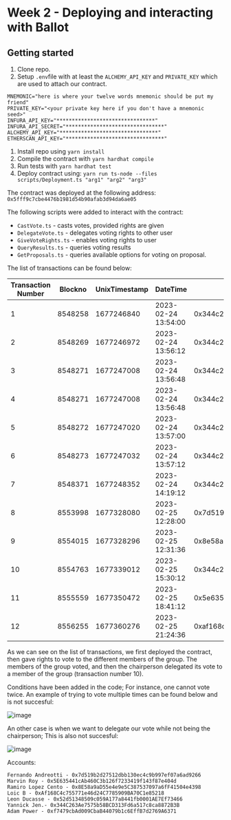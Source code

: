 Week 2 - Deploying and interacting with Ballot
===========================

Getting started
-------------------

1. Clone repo.
2. Setup `.env`file with at least the `ALCHEMY_API_KEY` and `PRIVATE_KEY` which are used to attach our contract. 
````
MNEMONIC="here is where your twelve words mnemonic should be put my friend"
PRIVATE_KEY="<your private key here if you don't have a mnemonic seed>"
INFURA_API_KEY="********************************"
INFURA_API_SECRET="********************************"
ALCHEMY_API_KEY="********************************"
ETHERSCAN_API_KEY="********************************"
````

1. Install repo using `yarn install`
2. Compile the contract with `yarn hardhat compile`
3. Run tests with `yarn hardhat test`
4. Deploy contract using: `yarn run ts-node --files scripts/Deployment.ts "arg1" "arg2" "arg3"`

The contract was deployed at the following address: `0x5fff9c7cbe4476b1981d54b90afab3d94da6ae05`

The following scripts were added to interact with the contract:
- `CastVote.ts` - casts votes, provided rights are given
- `DelegateVote.ts` - delegates voting rights to other user
- `GiveVoteRights.ts` - enables voting rights to user
- `QueryResults.ts` - queries voting results
- `GetProposals.ts` - queries available options for voting on proposal.

The list of transactions can be found below:

| Transaction Number | Blockno | UnixTimestamp | DateTime            | From                                       | To ContractAddress                         | TxnFee(ETH)       | Method             |
|--------------------|---------|---------------|---------------------|--------------------------------------------|--------------------------------------------|-------------------|--------------------|
| 1                  | 8548258 | 1677246840    | 2023-02-24 13:54:00 | 0x344c263ae7575b58bcd313fd6a517c8ca8872b3b | 0x5fff9c7cbe4476b1981d54b90afab3d94da6ae05 | 0.029798703223706 | 0x60806040         |
| 2                  | 8548269 | 1677246972    | 2023-02-24 13:56:12 | 0x344c263ae7575b58bcd313fd6a517c8ca8872b3b | 0x5fff9c7cbe4476b1981d54b90afab3d94da6ae05 | 0.001234433654171 | Give Right To Vote |
| 3                  | 8548271 | 1677247008    | 2023-02-24 13:56:48 | 0x344c263ae7575b58bcd313fd6a517c8ca8872b3b | 0x5fff9c7cbe4476b1981d54b90afab3d94da6ae05 | 0.001158544805724 | Give Right To Vote |
| 4                  | 8548271 | 1677247008    | 2023-02-24 13:56:48 | 0x344c263ae7575b58bcd313fd6a517c8ca8872b3b | 0x5fff9c7cbe4476b1981d54b90afab3d94da6ae05 | 0.001158544805724 | Give Right To Vote |
| 5                  | 8548272 | 1677247020    | 2023-02-24 13:57:00 | 0x344c263ae7575b58bcd313fd6a517c8ca8872b3b | 0x5fff9c7cbe4476b1981d54b90afab3d94da6ae05 | 0.001241973801601 | Give Right To Vote |
| 6                  | 8548273 | 1677247032    | 2023-02-24 13:57:12 | 0x344c263ae7575b58bcd313fd6a517c8ca8872b3b | 0x5fff9c7cbe4476b1981d54b90afab3d94da6ae05 | 0.001196217877643 | Give Right To Vote |
| 7                  | 8548371 | 1677248352    | 2023-02-24 14:19:12 | 0x344c263ae7575b58bcd313fd6a517c8ca8872b3b | 0x5fff9c7cbe4476b1981d54b90afab3d94da6ae05 | 0.000918333676423 | Give Right To Vote |
| 8                  | 8553998 | 1677328080    | 2023-02-25 12:28:00 | 0x7d519b2d27512dbb130ec4c9b997ef07a6ad9266 | 0x5fff9c7cbe4476b1981d54b90afab3d94da6ae05 | 0.003510103469394 | Vote               |
| 9                  | 8554015 | 1677328296    | 2023-02-25 12:31:36 | 0x8e58a9ad55e4e9e5c387537097a6ff41504e4398 | 0x5fff9c7cbe4476b1981d54b90afab3d94da6ae05 | 0.0025632106952   | Vote               |
| 10                 | 8554763 | 1677339012    | 2023-02-25 15:30:12 | 0x344c263ae7575b58bcd313fd6a517c8ca8872b3b | 0x5fff9c7cbe4476b1981d54b90afab3d94da6ae05 | 0.001481007224113 | Delegate           |
| 11                 | 8555559 | 1677350472    | 2023-02-25 18:41:12 | 0x5e635441cab460c3b126f7233419f143f87e404d | 0x5fff9c7cbe4476b1981d54b90afab3d94da6ae05 | 0.000329521332831 | Vote               |
| 12                 | 8556255 | 1677360276    | 2023-02-25 21:24:36 | 0xaf168c4c755771e46d24c7785909ba70c1e85218 | 0x5fff9c7cbe4476b1981d54b90afab3d94da6ae05 | 0.00026668567848  | Vote               |

As we can see on the list of transactions, we first deployed the contract, then gave rights to vote to the different members of the group. The members of the group voted, and then the chairperson delegated its vote to a member of the group (transaction number 10).

Conditions have been added in the code; For instance, one cannot vote twice. An example of trying to vote multiple times can be found below and is not succesful:

![image](https://user-images.githubusercontent.com/92883939/221441821-98008a05-ed22-479f-9f60-9977c3b0e23a.png)

An other case is when we want to delegate our vote while not being the chairperson; This is also not succesful:

![image](https://user-images.githubusercontent.com/92883939/221441872-6fbe4297-5880-4610-866b-cf8a00b7f6c5.png)

Accounts:

    Fernando Andreotti - 0x7d519b2d27512dbb130ec4c9b997ef07a6ad9266
    Marvin Roy - 0x5E635441cAb460C3b126f7233419f143f87e404d
    Ramiro Lopez Cento - 0x8E58a9aD55e4e9e5C387537097a6fF41504e4398
    Loic B - 0xAf168C4c755771e46d24C7785909BA70C1e85218
    Leon Ducasse - 0x52d51348509c059A177a8441fb0001AE7Ef73466
    Yannick Jen.- 0x344C263Ae7575b58BCD313Fd6a517c8ca8872B3B
    Adam Power - 0xf7479cbAd009CbaB44079b1c6EffB7d2769A6371
